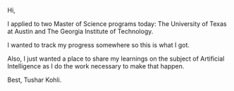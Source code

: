 Hi,

I applied to two Master of Science programs today: The University of Texas at Austin and The Georgia Institute of Technology.

I wanted to track my progress somewhere so this is what I got.

Also, I just wanted a place to share my learnings on the subject of Artificial Intelligence as I do the work necessary to make that happen.

Best,
Tushar Kohli.
